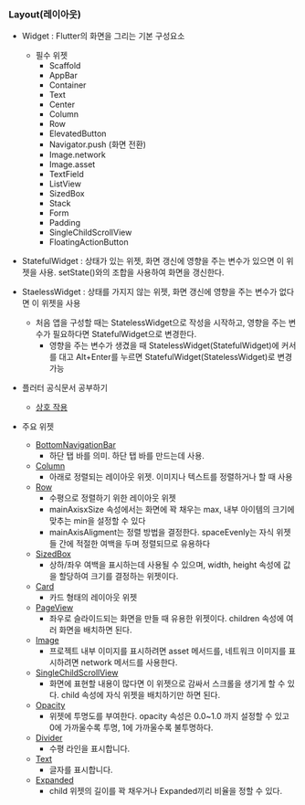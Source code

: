 ### Layout(레이아웃)

- Widget : Flutter의 화면을 그리는 기본 구성요소
  - 필수 위젯
    - Scaffold
    - AppBar
    - Container
    - Text
    - Center
    - Column
    - Row
    - ElevatedButton
    - Navigator.push (화면 전환)
    - Image.network
    - Image.asset
    - TextField
    - ListView
    - SizedBox
    - Stack
    - Form
    - Padding
    - SingleChildScrollView
    - FloatingActionButton

- StatefulWidget : 상태가 있는 위젯, 화면 갱신에 영향을 주는 변수가 있으면 이 위젯을 사용. setState()와의 조합을 사용하여 화면을 갱신한다.
- StaelessWidget : 상태를 가지지 않는 위젯, 화면 갱신에 영향을 주는 변수가 없다면 이 위젯을 사용
  - 처음 앱을 구성할 때는 StatelessWidget으로 작성을 시작하고, 영향을 주는 변수가 필요하다면 StatefulWidget으로 변경한다.
    - 영향을 주는 변수가 생겼을 때 StatelessWidget(StatefulWidget)에 커서를 대고 Alt+Enter를 누르면 StatefulWidget(StatelessWidget)로 변경 가능

- 플러터 공식문서 공부하기
  - [상호 작용](https://docs.flutter.dev/ui/interactive)

- 주요 위젯
  - [BottomNavigationBar](https://api.flutter.dev/flutter/material/BottomNavigationBar-class.html)
    - 하단 탭 바를 의미. 하단 탭 바를 만드는데 사용.
  - [Column](https://api.flutter.dev/flutter/widgets/Column-class.html)
    - 아래로 정렬되는 레이아웃 위젯. 이미지나 텍스트를 정렬하거나 할 때 사용
  - [Row](https://api.flutter.dev/flutter/widgets/Row-class.html)
    - 수평으로 정렬하기 위한 레이아웃 위젯
    - mainAxisxSize 속성에서는 화면에 꽉 채우는 max, 내부 아이템의 크기에 맞추는 min을 설정할 수 있다
    - mainAxisAligment는 정렬 방법을 결정한다. spaceEvenly는 자식 위젯들 간에 적절한 여백을 두며 정렬되므로 유용하다
  - [SizedBox](https://api.flutter.dev/flutter/widgets/SizedBox-class.html)
    - 상하/좌우 여백을 표시하는데 사용될 수 있으며, width, height 속성에 값을 할당하여 크기를 결정하는 위젯이다.
  - [Card](https://api.flutter.dev/flutter/material/Card-class.html)
    - 카드 형태의 레이아웃 위젯
  - [PageView](https://api.flutter.dev/flutter/widgets/PageView-class.html)
    - 좌우로 슬라이드되는 화면을 만들 때 유용한 위젯이다. children 속성에 여러 화면을 배치하면 된다.
  - [Image](https://api.flutter.dev/flutter/widgets/Image-class.html)
    - 프로젝트 내부 이미지를 표시하려면 asset 메서드를, 네트워크 이미지를 표시하려면 network 메서드를 사용한다.
  - [SingleChildScrollView](https://api.flutter.dev/flutter/widgets/SingleChildScrollView-class.html)
    - 화면에 표현할 내용이 많다면 이 위젯으로 감싸서 스크롤을 생기게 할 수 있다. child 속성에 자식 위젯을 배치하기만 하면 된다.
  - [Opacity](https://api.flutter.dev/flutter/widgets/Opacity-class.html)
    - 위젯에 투명도를 부여한다. opacity 속성은 0.0~1.0 까지 설정할 수 있고 0에 가까울수록 투명, 1에 가까울수록 불투명하다.
  - [Divider](https://api.flutter.dev/flutter/widgets/Divider-class.html)
    - 수평 라인을 표시합니다.
  - [Text](https://api.flutter.dev/flutter/widgets/Text-class.html)
    - 글자를 표시합니다.
  - [Expanded](https://api.flutter.dev/flutter/widgets/Expanded-class.html)
    - child 위젯의 길이를 꽉 채우거나 Expanded끼리 비율을 정할 수 있다.
